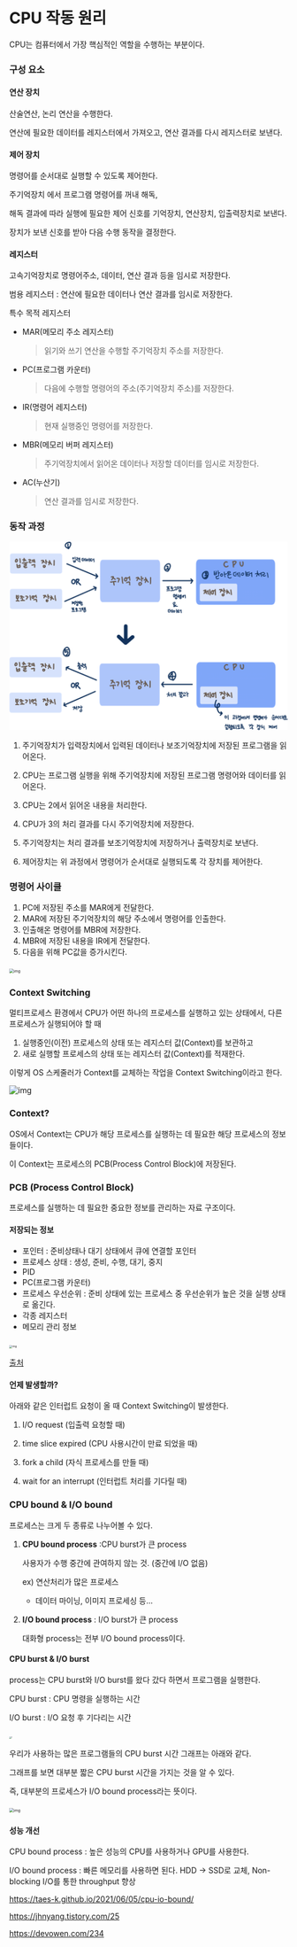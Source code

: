 # CPU 작동 원리

CPU는 컴퓨터에서 가장 핵심적인 역할을 수행하는 부분이다.

### 구성 요소

#### 연산 장치

산술연산, 논리 연산을 수행한다.

연산에 필요한 데이터를 레지스터에서 가져오고, 연산 결과를 다시 레지스터로 보낸다.

#### 제어 장치

명령어를 순서대로 실행할 수 있도록 제어한다. 

주기억장치 에서 프로그램 명령어를 꺼내 해독,

해독 결과에 따라 실행에 필요한 제어 신호를 기억장치, 연산장치, 입출력장치로 보낸다.

장치가 보낸 신호를 받아 다음 수행 동작을 결정한다. 

#### 레지스터

고속기억장치로 명령어주소, 데이터, 연산 결과 등을 임시로 저장한다. 

범용 레지스터 : 연산에 필요한 데이터나 연산 결과를 임시로 저장한다. 

특수 목적 레지스터 

- MAR(메모리 주소 레지스터)

  > 읽기와 쓰기 연산을 수행할 주기억장치 주소를 저장한다.

- PC(프로그램 카운터)

  > 다음에 수행할 명령어의 주소(주기억장치 주소)를 저장한다.

- IR(명령어 레지스터)

  > 현재 실행중인 명령어를 저장한다.

- MBR(메모리 버퍼 레지스터)

  > 주기억장치에서 읽어온 데이터나 저장할 데이터를 임시로 저장한다. 

- AC(누산기)

  > 연산 결과를 임시로 저장한다. 

### 동작 과정

![image-20211015191259389](..\images\CPU작동원리_1)

1. 주기억장치가 입력장치에서 입력된 데이터나 보조기억장치에 저장된 프로그램을 읽어온다.
2. CPU는 프로그램 실행을 위해 주기억장치에 저장된 프로그램 명령어와 데이터를 읽어온다.
3. CPU는 2에서 읽어온 내용을 처리한다.
4. CPU가 3의 처리 결과를 다시 주기억장치에 저장한다.
5. 주기억장치는 처리 결과를 보조기억장치에 저장하거나 출력장치로 보낸다. 

6. 제어장치는 위 과정에서 명령어가 순서대로 실행되도록 각 장치를 제어한다. 

### 명령어 사이클

1. PC에 저장된 주소를 MAR에게 전달한다.
2. MAR에 저장된 주기억장치의 해당 주소에서 명령어를 인출한다.
3. 인출해온 명령어를 MBR에 저장한다.
4. MBR에 저장된 내용을 IR에게 전달한다. 
5. 다음을 위해 PC값을 증가시킨다. 

<img src="https://media.vlpt.us/images/emily0_0/post/5bc0a7ba-a263-4f0a-91fc-d444d6fe0b12/image.png" alt="img" style="zoom:50%;" />

### Context Switching 

멀티프로세스 환경에서 CPU가 어떤 하나의 프로세스를 실행하고 있는 상태에서, 다른 프로세스가 실행되어야 할 때 

1. 실행중인(이전) 프로세스의 상태 또는 레지스터 값(Context)를 보관하고
2. 새로 실행할 프로세스의 상태 또는 레지스터 값(Context)를 적재한다. 

이렇게 OS 스케줄러가 Context를 교체하는 작업을 Context Switching이라고 한다. 

![img](https://blog.kakaocdn.net/dn/mWCF3/btqEjPU7iYj/2H2hjt1Sog76az9IrGnkB0/img.jpg)

### Context?

OS에서 Context는 CPU가 해당 프로세스를 실행하는 데 필요한 해당 프로세스의 정보들이다. 

이 Context는 프로세스의 PCB(Process Control Block)에 저장된다. 

### PCB (Process Control Block)

프로세스를 실행하는 데 필요한 중요한 정보를 관리하는 자료 구조이다.

#### 저장되는 정보 

- 포인터 : 준비상태나 대기 상태에서 큐에 연결할 포인터
- 프로세스 상태 : 생성, 준비, 수행, 대기, 중지
- PID
- PC(프로그램 카운터) 
- 프로세스 우선순위 : 준비 상태에 있는 프로세스 중 우선순위가 높은 것을 실행 상태로 옮긴다. 
- 각종 레지스터
- 메모리 관리 정보

<img src="https://blog.kakaocdn.net/dn/q9Cda/btqEmwMRN34/a2nMadVTcblerkGk5yBfK0/img.png" alt="img" style="zoom:33%;" />

[출처](https://chosh95.tistory.com/330)

#### 언제 발생할까?

아래와 같은 인터럽트 요청이 올 때 Context Switching이 발생한다. 

1. I/O request (입출력 요청할 때)

2. time slice expired (CPU 사용시간이 만료 되었을 때)

3. fork a child (자식 프로세스를 만들 때)

4. wait for an interrupt (인터럽트 처리를 기다릴 때)

### CPU bound & I/O bound

프로세스는 크게 두 종류로 나누어볼 수 있다. 

1. **CPU bound process** :CPU burst가 큰 process

   사용자가 수행 중간에 관여하지 않는 것. (중간에 I/O 없음)

   ex) 연산처리가 많은 프로세스

   - 데이터 마이닝, 이미지 프로세싱 등...

2. **I/O bound process** : I/O burst가 큰 process

   대화형 process는 전부 I/O bound process이다.

#### CPU burst & I/O burst

process는 CPU burst와 I/O burst를 왔다 갔다 하면서 프로그램을 실행한다. 

CPU burst : CPU 명령을 실행하는 시간

I/O burst : I/O 요청 후 기다리는 시간

<img src="https://taes-k.github.io/images//posts/2021-06-05-cpu-io-bound/1.png" alt="1" style="zoom: 25%;" />

우리가 사용하는 많은 프로그램들의 CPU burst 시간 그래프는 아래와 같다.

그래프를 보면 대부분 짧은 CPU burst 시간을 가지는 것을 알 수 있다.

즉, 대부분의 프로세스가 I/O bound process라는 뜻이다. 

<img src="https://blog.kakaocdn.net/dn/bzPlY4/btqCM9URwYH/VHMbeHOpEDNw7cvRrqkSB1/img.png" alt="img" style="zoom: 50%;" />

#### 성능 개선

CPU bound process : 높은 성능의 CPU를 사용하거나 GPU를 사용한다. 

I/O bound process : 빠른 메모리를 사용하면 된다. HDD -> SSD로 교체, Non-blocking I/O를 통한 throughput 향상



https://taes-k.github.io/2021/06/05/cpu-io-bound/

https://jhnyang.tistory.com/25

https://devowen.com/234

